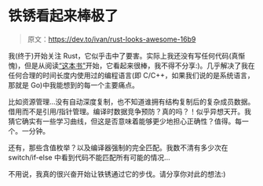 # 铁锈看起来棒极了

> 原文：<https://dev.to/ivan/rust-looks-awesome-16b9>

我(终于)开始关注 Rust，它似乎击中了要害。实际上我还没有写任何代码(真惭愧)，但是从阅读[“这本书”](https://doc.rust-lang.org/book/)开始，它看起来很棒，我不得不分享:)。几乎解决了我在任何合理的时间长度内使用过的编程语言(即 C/C++，如果我们说的是系统语言，那就是 Go)中我能想到的每一个主要痛点。

比如资源管理…没有自动深度复制，也不知道谁拥有结构复制后的复杂成员数据。借用而不是引用/指针管理。编译时数据竞争预防？真的吗？！似乎异想天开。我猜它确实有一些学习曲线，但这是否意味着能够更少地担心正确性？值得。每一个。一分钟。

还有，那些含值枚举？以及编译器强制的完全匹配。我数不清有多少次在 switch/if-else 中看到代码不能匹配所有可能的情况…

不用说，我真的很兴奋开始让铁锈通过它的步伐。请分享你对此的想法:)